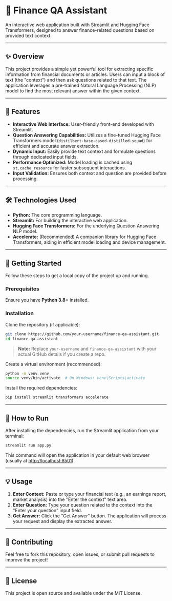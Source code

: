 # 💬 Finance QA Assistant

An interactive web application built with Streamlit and Hugging Face Transformers, designed to answer finance-related questions based on provided text context.

---

## ✨ Overview

This project provides a simple yet powerful tool for extracting specific information from financial documents or articles. Users can input a block of text (the "context") and then ask questions related to that text. The application leverages a pre-trained Natural Language Processing (NLP) model to find the most relevant answer within the given context.

---

## 🚀 Features

- **Interactive Web Interface:** User-friendly front-end developed with Streamlit.
- **Question Answering Capabilities:** Utilizes a fine-tuned Hugging Face Transformers model (`distilbert-base-cased-distilled-squad`) for efficient and accurate answer extraction.
- **Dynamic Input:** Easily provide text context and formulate questions through dedicated input fields.
- **Performance Optimized:** Model loading is cached using `st.cache_resource` for faster subsequent interactions.
- **Input Validation:** Ensures both context and question are provided before processing.

---

## 🛠️ Technologies Used

- **Python:** The core programming language.
- **Streamlit:** For building the interactive web application.
- **Hugging Face Transformers:** For the underlying Question Answering NLP model.
- **Accelerate:** (Recommended) A companion library for Hugging Face Transformers, aiding in efficient model loading and device management.

---

## 🏁 Getting Started

Follow these steps to get a local copy of the project up and running.

### Prerequisites

Ensure you have **Python 3.8+** installed.

### Installation

Clone the repository (if applicable):

```bash
git clone https://github.com/your-username/finance-qa-assistant.git
cd finance-qa-assistant
```

> **Note:** Replace `your-username` and `finance-qa-assistant` with your actual GitHub details if you create a repo.

Create a virtual environment (recommended):

```bash
python -m venv venv
source venv/bin/activate  # On Windows: venv\Scripts\activate
```

Install the required dependencies:

```bash
pip install streamlit transformers accelerate
```

---

## 🏃 How to Run

After installing the dependencies, run the Streamlit application from your terminal:

```bash
streamlit run app.py
```

This command will open the application in your default web browser (usually at [http://localhost:8501](http://localhost:8501)).

---

## 💡 Usage

1. **Enter Context:** Paste or type your financial text (e.g., an earnings report, market analysis) into the "Enter the context" text area.
2. **Enter Question:** Type your question related to the context into the "Enter your question" input field.
3. **Get Answer:** Click the "Get Answer" button. The application will process your request and display the extracted answer.

---

## 🤝 Contributing

Feel free to fork this repository, open issues, or submit pull requests to improve the project!

---

## 📄 License

This project is open source and available under the MIT License.
